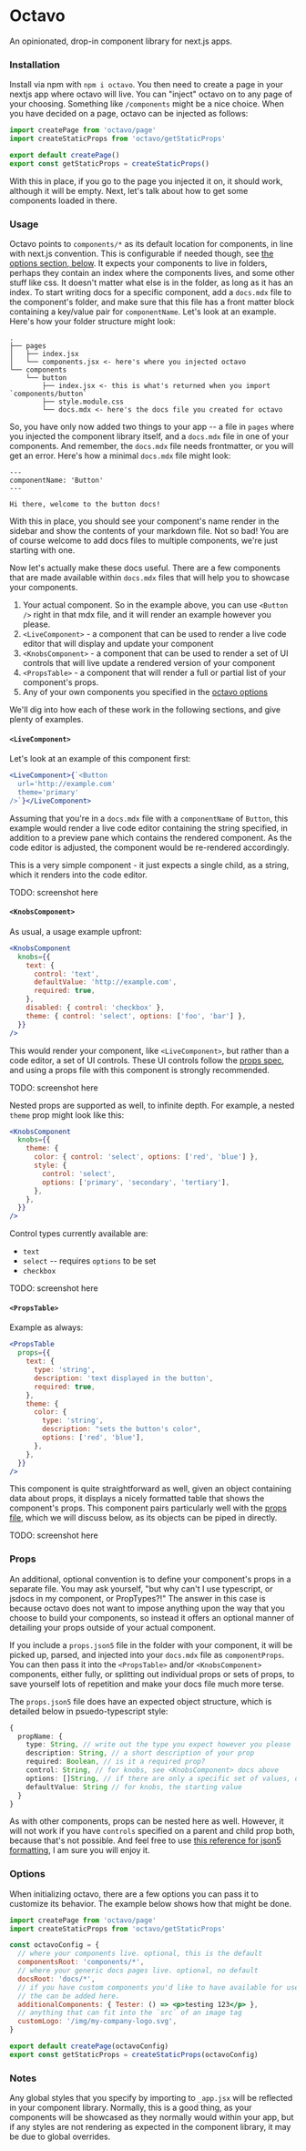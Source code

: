 # Octavo

An opinionated, drop-in component library for next.js apps.

### Installation

Install via npm with `npm i octavo`. You then need to create a page in your nextjs app where octavo will live. You can "inject" octavo on to any page of your choosing. Something like `/components` might be a nice choice. When you have decided on a page, octavo can be injected as follows:

```jsx
import createPage from 'octavo/page'
import createStaticProps from 'octavo/getStaticProps'

export default createPage()
export const getStaticProps = createStaticProps()
```

With this in place, if you go to the page you injected it on, it should work, although it will be empty. Next, let's talk about how to get some components loaded in there.

### Usage

Octavo points to `components/*` as its default location for components, in line with next.js convention. This is configurable if needed though, see [the options section, below](#options). It expects your components to live in folders, perhaps they contain an index where the components lives, and some other stuff like css. It doesn't matter what else is in the folder, as long as it has an index. To start writing docs for a specific component, add a `docs.mdx` file to the component's folder, and make sure that this file has a front matter block containing a key/value pair for `componentName`. Let's look at an example. Here's how your folder structure might look:

```
.
├── pages
│   ├── index.jsx
│   └── components.jsx <- here's where you injected octavo
└── components
    └── button
        ├── index.jsx <- this is what's returned when you import `components/button`
        ├── style.module.css
        └── docs.mdx <- here's the docs file you created for octavo
```

So, you have only now added two things to your app -- a file in `pages` where you injected the component library itself, and a `docs.mdx` file in one of your components. And remember, the `docs.mdx` file needs frontmatter, or you will get an error. Here's how a minimal `docs.mdx` file might look:

```
---
componentName: 'Button'
---

Hi there, welcome to the button docs!
```

With this in place, you should see your component's name render in the sidebar and show the contents of your markdown file. Not so bad! You are of course welcome to add docs files to multiple components, we're just starting with one.

Now let's actually make these docs useful. There are a few components that are made available within `docs.mdx` files that will help you to showcase your components.

1. Your actual component. So in the example above, you can use `<Button />` right in that mdx file, and it will render an example however you please.
2. `<LiveComponent>` - a component that can be used to render a live code editor that will display and update your component
3. `<KnobsComponent>` - a component that can be used to render a set of UI controls that will live update a rendered version of your component
4. `<PropsTable>` - a component that will render a full or partial list of your component's props.
5. Any of your own components you specified in the [octavo options](#options)

We'll dig into how each of these work in the following sections, and give plenty of examples.

#### `<LiveComponent>`

Let's look at an example of this component first:

```jsx
<LiveComponent>{`<Button
  url='http://example.com'
  theme='primary'
/>`}</LiveComponent>
```

Assuming that you're in a `docs.mdx` file with a `componentName` of `Button`, this example would render a live code editor containing the string specified, in addition to a preview pane which contains the rendered component. As the code editor is adjusted, the component would be re-rendered accordingly.

This is a very simple component - it just expects a single child, as a string, which it renders into the code editor.

TODO: screenshot here

#### `<KnobsComponent>`

As usual, a usage example upfront:

```jsx
<KnobsComponent
  knobs={{
    text: {
      control: 'text',
      defaultValue: 'http://example.com',
      required: true,
    },
    disabled: { control: 'checkbox' },
    theme: { control: 'select', options: ['foo', 'bar'] },
  }}
/>
```

This would render your component, like `<LiveComponent>`, but rather than a code editor, a set of UI controls. These UI controls follow the [props spec](#props), and using a props file with this component is strongly recommended.

TODO: screenshot here

Nested props are supported as well, to infinite depth. For example, a nested `theme` prop might look like this:

```jsx
<KnobsComponent
  knobs={{
    theme: {
      color: { control: 'select', options: ['red', 'blue'] },
      style: {
        control: 'select',
        options: ['primary', 'secondary', 'tertiary'],
      },
    },
  }}
/>
```

Control types currently available are:

- `text`
- `select` -- requires `options` to be set
- `checkbox`

TODO: screenshot here

#### `<PropsTable>`

Example as always:

```jsx
<PropsTable
  props={{
    text: {
      type: 'string',
      description: 'text displayed in the button',
      required: true,
    },
    theme: {
      color: {
        type: 'string',
        description: "sets the button's color",
        options: ['red', 'blue'],
      },
    },
  }}
/>
```

This component is quite straightforward as well, given an object containing data about props, it displays a nicely formatted table that shows the component's props. This component pairs particularly well with the [props file](#props), which we will discuss below, as its objects can be piped in directly.

TODO: screenshot here

### Props

An additional, optional convention is to define your component's props in a separate file. You may ask yourself, "but why can't I use typescript, or jsdocs in my component, or PropTypes?!" The answer in this case is because octavo does not want to impose anything upon the way that you choose to build your components, so instead it offers an optional manner of detailing your props outside of your actual component.

If you include a `props.json5` file in the folder with your component, it will be picked up, parsed, and injected into your `docs.mdx` file as `componentProps`. You can then pass it into the `<PropsTable>` and/or `<KnobsComponent>` components, either fully, or splitting out individual props or sets of props, to save yourself lots of repetition and make your docs file much more terse.

The `props.json5` file does have an expected object structure, which is detailed below in psuedo-typescript style:

```typescript
{
  propName: {
    type: String, // write out the type you expect however you please
    description: String, // a short description of your prop
    required: Boolean, // is it a required prop?
    control: String, // for knobs, see <KnobsComponent> docs above
    options: []String, // if there are only a specific set of values, detail them here
    defaultValue: String // for knobs, the starting value
  }
}
```

As with other components, props can be nested here as well. However, it will not work if you have `controls` specified on a parent and child prop both, because that's not possible. And feel free to use [this reference for json5 formatting](https://json5.org), I am sure you will enjoy it.

### Options

When initializing octavo, there are a few options you can pass it to customize its behavior. The example below shows how that might be done.

```jsx
import createPage from 'octavo/page'
import createStaticProps from 'octavo/getStaticProps'

const octavoConfig = {
  // where your components live. optional, this is the default
  componentsRoot: 'components/*',
  // where your generic docs pages live. optional, no default
  docsRoot: 'docs/*',
  // if you have custom components you'd like to have available for use across all docs pages,
  // the can be added here.
  additionalComponents: { Tester: () => <p>testing 123</p> },
  // anything that can fit into the `src` of an image tag
  customLogo: '/img/my-company-logo.svg',
}

export default createPage(octavoConfig)
export const getStaticProps = createStaticProps(octavoConfig)
```

### Notes

Any global styles that you specify by importing to `_app.jsx` will be reflected in your component library. Normally, this is a good thing, as your components will be showcased as they normally would within your app, but if any styles are not rendering as expected in the component library, it may be due to global overrides.
